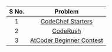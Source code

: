 | **S No.** | **Problem** |
| :-------: | :---------: |
|1| [CodeChef Starters](https://www.codechef.com/START100)  
|2| [CodeRush](https://www.codechef.com/CDRS2023)
|3| [AtCoder Beginner Contest](https://atcoder.jp/contests/abc320)
